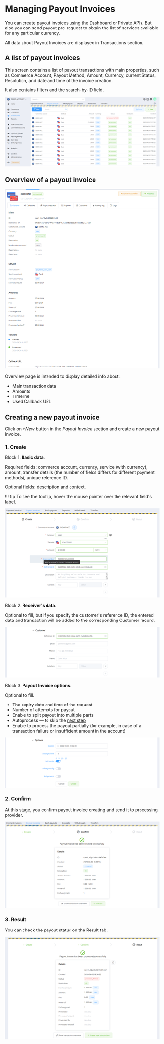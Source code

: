# Managing Payout Invoices

You can create payout invoices using the Dashboard or Private APIs. But also you can send payout pre-request to obtain the list of services available for any particular currency.

All data about Payout Invoices are displayed in Transactions section.

## A list of payout invoices

This screen contains a list of payout transactions with main properties, such as Commerce Account, Payout Method, Amount, Currency, current Status, Resolution, and date and time of the invoice creation.

It also contains filters and the search-by-ID field.

![Payout Invoice](images/payout_invoices_list.png)

## Overview of a payout invoice

![Payout Invoice](images/payout_invoice_overview.png)

Overview page is intended to display detailed info about:

- Main transaction data
- Amounts
- Timeline
- Used Callback URL

## Creating a new payout invoice

Click on *+New* button in the *Payout Invoice* section and create a new payout invoice.

### 1. Create

Block 1. **Basic data**.

Required fields: commerce account, currency, service (with currency), amount, transfer details (the number of fields differs for different payment methods), unique reference ID.

Optional fields: description and context.

!!! tip
    To see the tooltip, hover the mouse pointer over the relevant field's label.

![Payout Invoice. Block 1](images/payout-invoice-block1.png)

Block 2. **Receiver's data**.

Optional to fill, but if you specify the customer's reference ID, the entered data and transaction will be added to the corresponding Customer record.

![Payout Invoice. Block 2](images/payout-invoice-block2.png)

Block 3. **Payout Invoice options**.

Optional to fill.

- The expiry date and time of the request
- Number of attempts for payout
- Enable to split payout into multiple parts
- Autoprocess — to skip the [next step](#2-confirm)
- Enable to process the payout partially (for example, in case of a transaction failure or insufficient amount in the account)

![Payout Invoice. Block 3](images/payout-invoice-block3.png)

### 2. Confirm

At this stage, you confirm payout invoice creating and send it to processing provider.

![Payout Invoice](images/payout_invoice_confirm.png)

### 3. Result

You can check the payout status on the Result tab.

![Payout Invoice](images/payout_invoice_result.png)
